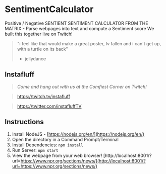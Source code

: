 # SentimentCalculator
Positive / Negative SENTIENT SENTIMENT CALCULATOR FROM THE MATRIX - Parse webpages into text and compute a Sentiment score
We built this together live on Twitch!


> "i feel like that would make a great poster, Iv fallen and i can't get up, with a turtle on its back"
> - jellydance

## Instafluff ##
> *Come and hang out with us at the Comfiest Corner on Twitch!*

> https://twitch.tv/instafluff

> https://twitter.com/instafluffTV

## Instructions ##

1. Install NodeJS - [https://nodejs.org/en/](https://nodejs.org/en/)
2. Open the directory in a Command Prompt/Terminal
3. Install Dependencies: `npm install`
4. Run Server: `npm start`
5. View the webpage from your web browser! [http://localhost:8001/?url=https://www.npr.org/sections/news/](http://localhost:8001/?url=https://www.npr.org/sections/news/)
